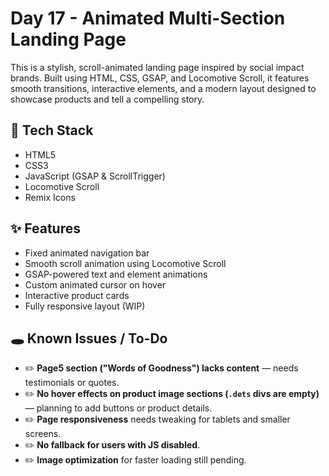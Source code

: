 # Day 17 - Animated Multi-Section Landing Page

This is a stylish, scroll-animated landing page inspired by social impact brands. Built using HTML, CSS, GSAP, and Locomotive Scroll, it features smooth transitions, interactive elements, and a modern layout designed to showcase products and tell a compelling story.

## 🔧 Tech Stack
- HTML5
- CSS3
- JavaScript (GSAP & ScrollTrigger)
- Locomotive Scroll
- Remix Icons

## ✨ Features
- Fixed animated navigation bar
- Smooth scroll animation using Locomotive Scroll
- GSAP-powered text and element animations
- Custom animated cursor on hover
- Interactive product cards
- Fully responsive layout (WIP)

## 🕳️ Known Issues / To-Do
- ✏️ **Page5 section ("Words of Goodness") lacks content** — needs testimonials or quotes.
- ✏️ **No hover effects on product image sections (`.dets` divs are empty)** — planning to add buttons or product details.
- ✏️ **Page responsiveness** needs tweaking for tablets and smaller screens.
- ✏️ **No fallback for users with JS disabled**.
- ✏️ **Image optimization** for faster loading still pending.

